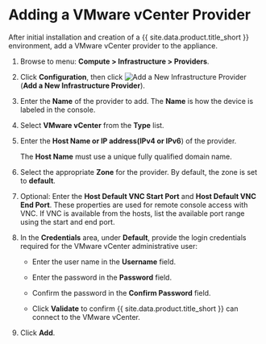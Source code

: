 # Adding a VMware vCenter Provider

After initial installation and creation of a {{ site.data.product.title_short }}
environment, add a VMware vCenter provider to the appliance.

1.  Browse to menu: **Compute > Infrastructure > Providers**.

2.  Click **Configuration**, then
    click ![Add a New Infrastructure Provider](../images/1862.png) (**Add
    a New Infrastructure Provider**).

3.  Enter the **Name** of the provider to add. The **Name** is how the
    device is labeled in the console.

4.  Select **VMware vCenter** from the **Type** list.

5.  Enter the **Host Name or IP address(IPv4 or IPv6**) of the provider.

    <div class="important">

    The **Host Name** must use a unique fully qualified domain name.

    </div>

6.  Select the appropriate **Zone** for the provider. By default, the
    zone is set to **default**.

7.  Optional: Enter the **Host Default VNC Start Port** and **Host Default VNC End Port**. These properties are used for remote console access with VNC. If VNC is available from the hosts, list the available port range using the start and end port.

8.  In the **Credentials** area, under **Default**, provide the login
    credentials required for the VMware vCenter administrative user:

      - Enter the user name in the **Username** field.

      - Enter the password in the **Password** field.

      - Confirm the password in the **Confirm Password** field.

      - Click **Validate** to confirm {{ site.data.product.title_short }} can connect to the
        VMware vCenter.

9.  Click **Add**.
